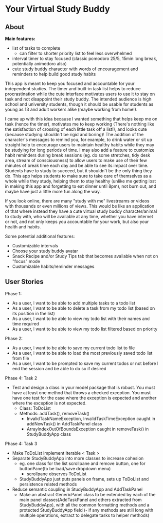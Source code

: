 # Your Virtual Study Buddy

## About

**Main features:**
- list of tasks to complete
   - can filter to shorter priority list to feel less overwhelmed
- interval timer to stay focused (classic pomodoro 25/5, 15min long break, potentially animedoro also)
- cute study buddy character with words of encouragement and reminders to help build good study habits

This app is meant to keep you focused and accountable for your independent studies. 
The timer and built-in task list helps to reduce procrastination while the cute interface motivates users to use it 
to stay on task and not disappoint their study buddy. The intended audience is high school and university students, though it should be usable for students as young as 13
and adult workers alike (maybe working from home!).  

I came up with this idea because I wanted something that helps keep me on task (hence the timer), 
motivates me to keep working (There's nothing like the satisfaction of crossing of each little task off a list!), 
and looks cute (because studying shouldn't be rigid and boring)! The addition of the character's messages to remind you, 
for example, to drink water or sit up straight help to encourage users to maintain healthy habits
while they may be studying for long periods of time. I may also add a feature to customize habit reminders during
break sessions (eg. do some stretches, tidy desk area, stream of consciousness) to allow users to make use of their 
few minutes of break time each day and be able to see its impact over time. Students have to study to succeed, but it 
shouldn't be the only thing they do. This app helps students to make sure to take care of themselves as a whole
while they study, helping them to stay healthy (unlike me getting lost in making this app and forgetting to eat dinner 
until 8pm), not burn out, and maybe have just a little more fun along the way.

If you look online, there are many "study with me" livestreams or videos with thousands or even millions of views.
This would be like an application of that where instead they have a cute virtual study buddy character/animal to study 
with, who will be available at any time, whether you have internet or not, and not only keeps you accountable for your
work, but also your health and habits.

Some potential additional features:
- Customizable intervals
- Choose your study buddy avatar
- Snack Recipe and/or Study Tips tab that becomes available when not on "focus" mode
- Customizable habits/reminder messages

## User Stories

Phase 1:
- As a user, I want to be able to add multiple tasks to a todo list
- As a user, I want to be able to delete a task from my todo list (based on its position in the list)
- As a user, I want to be able to view my todo list with their names and time required
- As a user, I want to be able to view my todo list filtered based on priority

Phase 2:
- As a user, I want to be able to save my current todo list to file
- As a user, I want to be able to load the most previously saved todo list from file
- As a user, I want to be prompted to save my current todos or not before I end the session and be able to do so if desired

Phase 4: Task 2
- Test and design a class in your model package that is robust.  You must have at least one method that throws a 
checked exception. You must have one test for the case where the exception is expected and another where the 
exception is not expected.
    - Class: ToDoList
    - Methods: addTask(), removeTask()
        - InvalidTaskNameException, InvalidTaskTimeException caught in addNewTask() in AddTaskPanel class
        - ArrayIndexOutOfBoundsException caught in removeTask() in StudyBuddyApp class
        
Phase 4: Task 3
- Make ToDoList implement Iterable < Task >
- Separate StudyBuddyApp into more classes to increase cohesion
    - eg. one class for the list scrollpane and remove button, one for buttonPane(to be load/save dropdown menu)
        - scrollpane observes ToDoList
    - StudyBuddyApp just puts panels on frame, sets up ToDoList and persistence related methods
- Reduce semantic coupling in StudyBuddyApp and AddTaskPanel 
    - Make an abstract GenericPanel class to be extended by each of the main panel classes(AddTaskPanel and others 
    extracted from  StudyBuddyApp), with all the common formatting methods and a protected StudyBuddyApp field
(- if any methods are still long with multiple operations, extract to delegate tasks to helper methods)